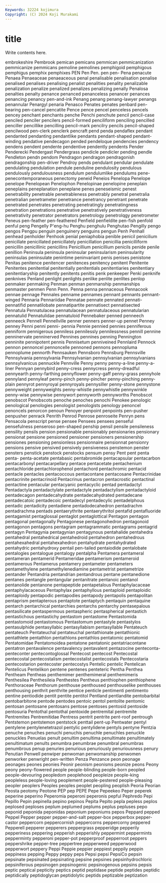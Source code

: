 ```yaml
---
Keywords: 32224 kojimura
Copyright: (C) 2024 Koji Murakami
---
```


# title

Write contents here.



embrokeshire Pembrook pemican pemicans pemmican
pemmicanization pemmicanize pemmicans pemoline pemolines pemphigoid pemphigous pemphigus pemphix pemphixes
PEN Pen Pen. pen pen- Pena penacute Penaea Penaeaceae penaeaceous
penal penalisable penalisation penalise penalised penalises penalising penalist penalities penality
penalizable penalization penalize penalized penalizes penalizing penally Penalosa penalties penalty
penance penanced penanceless penancer penances penancing penancy pen-and-ink Penang penang
penang-lawyer penangs penannular Penargyl penaria Penasco Penates penates penbard pen-bearing
pen-cancel pencatite Pence pence pencel penceless pencels pencey penchant penchants
penche Penchi penchute pencil pencil-case penciled penciler pencilers pencil-formed penciliform
penciling pencilled penciller pencillike pencilling pencil-mark pencilry pencils pencil-shaped pencilwood
pen-clerk penclerk pencraft pend penda pendaflex pendant pendanted pendanting pendantlike
pendants pendant-shaped pendant-winding pendative pendecagon pended pendeloque pendencies pendency pendens
pendent pendente pendentive pendently pendents Pender Penderecki Pendergast Pendergrass pendicle
pendicler pending pendle Pendleton pendn pendom Pendragon pendragon pendragonish pendragonship
pen-driver Pendroy pends pendulant pendular pendulate pendulating pendulation pendule penduline
pendulosity pendulous pendulously pendulousness pendulum pendulumlike pendulums pene- penecontemporaneous penectomy
peneid Peneios Penelopa Penelope penelope Penelopean Penelophon Penelopinae penelopine peneplain
peneplains peneplanation peneplane penes peneseismic penest penetrability penetrable penetrableness penetrably
penetral penetralia penetralian penetrameter penetrance penetrancy penetrant penetrate penetrated penetrates
penetrating penetratingly penetratingness penetration penetrations penetrative penetratively penetrativeness penetrativity penetrator
penetrators penetrology penetrolqgy penetrometer Peneus pen-feather pen-feathered Penfield penfieldite pen-fish
penfold penful peng Pengelly P'eng-hu Penghu penghulu Penghutao Pengilly pengo
pengos Pengpu penguin penguinery penguins pengun Penh Penhall penhead penholder
Penhook penial peniaphobia penible penicil penicilium penicillate penicillated penicillately penicillation
penicillia penicilliform penicillin penicillinic penicillins Penicillium penicillium penicils penide penile
penillion Peninsula peninsula peninsular peninsularism peninsularity peninsulas peninsulate penintime peninvariant
penis penises penistone Penitas penitence penitencer penitences penitency penitent Penitente
Penitentes penitential penitentially penitentials penitentiaries penitentiary penitentiaryship penitently penitents penitis
penk penkeeper Penki penknife penknives Penland penlight penlights penlike penlite
penlites penlop penmaker penmaking Penman penman penmanship penmanships penmaster penmen
Penn Penn. Penna penna pennaceous Pennacook pennae pennage Pennales penname
pennames pennant pennants pennant-winged Pennaria Pennariidae Pennatae pennate pennated pennati-
pennatifid pennatilobate pennatipartite pennatisect pennatisected Pennatula Pennatulacea pennatulacean pennatulaceous pennatularian
pennatulid Pennatulidae pennatuloid Pennebaker penned penneech penneeck Pennell Pennellville penner
penners penner-up pennet Penney penney Penni penni penni- pennia Pennie
pennied pennies penniferous penniform pennigerous penniless pennilessly pennilessness pennill pennine
penninervate penninerved Pennines pennines penning Pennington penninite pennipotent pennis Pennisetum
penniveined Pennlaird Pennock pennon pennoncel pennoncelle pennoned pennons pennopluma pennoplume
pennorth Pennsauken Pennsboro Pennsburg Pennsville Pennsylvania pennsylvania Pennsylvanian pennsylvanian pennsylvanians
pennsylvanicus pennuckle Pennville Penny penny penny-a-line penny-a-liner Pennyan pennybird penny-cress
pennycress penny-dreadful pennyearth penny-farthing pennyflower penny-gaff penny-grass pennyhole pennyland pennyleaf
penny-pinch penny-pincher penny-pinching penny-plain pennyrot pennyroyal pennyroyals pennysiller penny-stone pennystone
pennyweight pennyweights penny-whistle pennywhistle pennywinkle penny-wise pennywise pennywort pennyworth pennyworths
Penobscot penobscot Penobscots penoche penoches penochi Penokee penologic penological penologies
penologist penologists penology penoncel penoncels penorcon penoun Penoyer penpoint penpoints
pen-pusher penpusher penrack Penrith Penrod Penrose penroseite Penryn pens Pensacola
penscript pense pensee Pensees pensees penseful pensefulness penseroso pen-shaped penship
pensil pensile pensileness pensility pensils pension pensionable pensionably pensionaries pensionary
pensionat pensione pensioned pensioner pensioners pensionership pensiones pensioning pensionless pensionnaire
pensionnat pensionry pensions pensive pensived pensively pensiveness penstemon penster pensters
penstick penstock penstocks pensum pensy Pent pent penta penta- penta-acetate
pentabasic pentabromide pentacapsular pentacarbon pentacarbonyl pentacarpellary pentace pentacetate pentachenium pentachloride
pentachlorophenol pentachord pentachromic pentacid pentacle pentacles pentacoccous pentacontane pentacosane Pentacrinidae
pentacrinite pentacrinoid Pentacrinus pentacron pentacrostic pentactinal pentactine pentacular pentacyanic pentacyclic
pentad pentadactyl Pentadactyla pentadactylate pentadactyle pentadactylism pentadactyloid pentadecagon pentadecahydrate pentadecahydrated
pentadecane pentadecatoic pentadecoic pentadecyl pentadecylic pentadelphous pentadic pentadicity pentadiene pentadodecahedron
pentadrachm pentadrachma pentads pentaerythrite pentaerythritol pentafid pentafluoride pentagamist pentaglossal pentaglot
pentaglottical Pentagon pentagon pentagonal pentagonally Pentagonese pentagonohedron pentagonoid pentagonon pentagons
pentagram pentagrammatic pentagrams pentagrid pentagyn Pentagynia pentagynian pentagynous pentahalide pentahedra
pentahedral pentahedrical pentahedroid pentahedron pentahedrous pentahexahedral pentahexahedron pentahydrate pentahydrated pentahydric
pentahydroxy pentail pen-tailed pentaiodide pentalobate pentalogies pentalogue pentalogy pentalpha Pentamera
pentameral pentameran pentamerid Pentameridae pentamerism pentameroid pentamerous Pentamerus pentamery pentameter
pentameters pentamethylene pentamethylenediamine pentametrist pentametrize pentander Pentandria pentandrian pentandrous pentane
pentanedione pentanes pentangle pentangular pentanitrate pentanoic pentanol pentanolide pentanone pentapeptide
pentapetalous Pentaphylacaceae pentaphylacaceous Pentaphylax pentaphyllous pentaploid pentaploidic pentaploidy pentapodic pentapodies
pentapody pentapolis pentapolitan pentaprism pentapterous pentaptote pentaptych pentaquin pentaquine pentarch
pentarchical pentarchies pentarchs pentarchy pentasepalous pentasilicate pentaspermous pentaspheric pentaspherical pentastich
pentastichous pentastichy pentastom pentastome Pentastomida pentastomoid pentastomous Pentastomum pentastyle pentastylos
pentasulphide pentasyllabic pentasyllabism pentasyllable Pentateuch pentateuch Pentateuchal pentateuchal pentathionate pentathionic
pentathlete pentathlon pentathlons pentathlos pentatomic pentatomid Pentatomidae Pentatomoidea pentatone pentatonic
pentatriacontane pentatron pentavalence pentavalency pentavalent pentazocine penteconta- penteconter pentecontoglossal Pentecost
pentecost Pentecostal pentecostal pentecostalism pentecostalist pentecostals Pentecostaria pentecostarion pentecoster pentecostys
Pentelic pentelic Pentelican Pentelicus Pentelikon pentene pentenes penteteric Pentha Penthea
Pentheam Pentheas penthemimer penthemimeral penthemimeris Penthesilea Penthesileia Penthestes Pentheus penthiophen
penthiophene Penthoraceae Penthorum penthouse penthoused penthouselike penthouses penthousing penthrit penthrite
pentice penticle pentimenti pentimento pentine pentiodide pentit pentite pentitol Pentland
pentlandite pentobarbital pentobarbitone pentode pentodes pentoic pentol pentolite pentomic pentosan
pentosane pentosans pentose pentoses pentosid pentoside pentosuria Pentothal pentothal pentoxide
pentremital pentremite Pentremites Pentremitidae Pentress pentrit pentrite pent-roof pentrough Pentstemon
pentstemon pentstock penttail pent-up Pentwater pentyl pentylene pentylenetetrazol pentylic pentylidene
pentyls pentyne Pentzia penuche penuches penuchi penuchis penuchle penuchles penuckle
penuckles Penuelas penult penultim penultima penultimate penultimately penultimatum penults penumbra
penumbrae penumbral penumbras penumbrous penup penuries penurious penuriously penuriousness penury
Penutian Penwell penwiper penwoman penwomanship penwomen penworker penwright pen-written Penza
Penzance peon peonage peonages peones peonies Peonir peonism peonisms peonize
peons Peony peony peony-flowered people people-blinding people-born peopled people-devouring peopledom
peoplehood peopleize people-king peopleless people-loving peoplement people-pestered people-pleasing peopler peoplers
Peoples peoples peoplet peopling peoplish Peoria Peorian Peosta peotomy Peotone
PEP pep PEPE Pepe Pepeekeo Peper peperek peperine peperino Peperomia
peperoni peperonis pepful Pephredo Pepi Pepillo Pepin pepinella pepino pepinos
Pepita Pepito pepla pepless peplos peplosed peploses peplum peplumed peplums
peplus pepluses pepo peponid peponida peponidas peponium peponiums pepos Peppard
pepped Peppel Pepper pepper pepper-and-salt pepper-box pepperbox pepper-castor peppercorn peppercornish
peppercorns peppercorny peppered Pepperell pepperer pepperers peppergrass pepperidge pepperily pepperiness
peppering pepperish pepperishly peppermint peppermints pepperminty pepperoni pepper-pot pepperproof pepperroot
peppers peppershrike pepper-tree peppertree pepperweed pepperwood pepperwort peppery Peppi Peppie
peppier peppiest peppily peppin peppiness pepping Peppy peppy peps Pepsi
pepsi PepsiCo pepsin pepsinate pepsinated pepsinating pepsine pepsines pepsinhydrochloric pepsiniferous
pepsinogen pepsinogenic pepsinogenous pepsins pepsis peptic peptical pepticity peptics peptid
peptidase peptide peptides peptidic peptidically peptidoglycan peptidolytic peptids peptizable peptization
